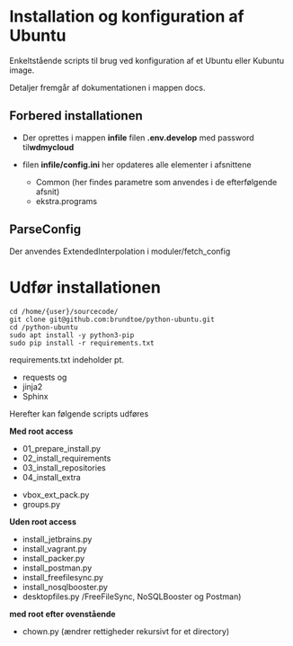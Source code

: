 # Installation og konfiguration af Ubuntu

Enkeltstående scripts til brug ved konfiguration af et Ubuntu eller Kubuntu image.

Detaljer fremgår af dokumentationen i mappen docs.

## Forbered installationen

- Der oprettes i mappen **infile** filen **.env.develop** med password til**wdmycloud**
- filen **infile/config.ini** her opdateres alle elementer i afsnittene 

    - Common (her findes parametre som anvendes i de efterfølgende afsnit)
    - ekstra.programs

## ParseConfig

Der anvendes ExtendedInterpolation i moduler/fetch_config

# Udfør installationen

    cd /home/{user}/sourcecode/
    git clone git@github.com:brundtoe/python-ubuntu.git
    cd /python-ubuntu
    sudo apt install -y python3-pip
    sudo pip install -r requirements.txt

requirements.txt indeholder pt. 

- requests og 
- jinja2
- Sphinx
    
Herefter kan følgende scripts udføres  

**Med root access**

* 01_prepare_install.py
* 02_install_requirements
* 03_install_repositories
* 04_install_extra

- vbox_ext_pack.py 
- groups.py


**Uden root access**

- install_jetbrains.py
- install_vagrant.py
- install_packer.py
- install_postman.py
- install_freefilesync.py
- install_nosqlbooster.py
- desktopfiles.py /FreeFileSync, NoSQLBooster og Postman) 

**med root efter ovenstående**
- chown.py (ændrer rettigheder rekursivt for et directory)
